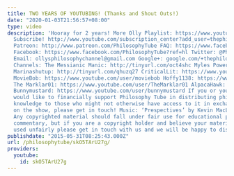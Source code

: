 ```yaml
---
title: TWO YEARS OF YOUTUBING! (Thanks and Shout Outs!)
date: "2020-01-03T21:56:57+08:00"
type: video
description: 'Hooray for 2 years! More Olly Playlist: https://www.youtube.com/playlist?list=PLvoAL-KSZ32er2Losi8Oqo8tYIItKg6Ha
  Subscribe! http://www.youtube.com/subscription_center?add_user=thephilosophytube
  Patreon: http://www.patreon.com/PhilosophyTube FAQ: https://www.facebook.com/PhilosophyTube/posts/460163027465168
  Facebook: https://www.facebook.com/PhilosophyTube?ref=hl Twitter: @PhilosophyTube
  Email: ollysphilosophychannel@gmail.com Google+: google.com/+thephilosophytube realphilosophytube.tumblr.com
  Channels: The Messianic Manic: http://tinyurl.com/oct4shc Myles Power: http://tinyurl.com/nzf6x4s
  Marinashutup: http://tinyurl.com/qhuzq27 CriticalLit: https://www.youtube.com/user/criticallit
  MovieBob: https://www.youtube.com/user/moviebob Hoffy1138: https://www.youtube.com/user/hoffy1138
  The Marklar01: https://www.youtube.com/user/TheMarklar01 AlpacaHawk: https://www.youtube.com/user/AlpacaHawk
  Bunnymustard: https://www.youtube.com/user/bunnymustard If you or your organisation
  would like to financially support Philosophy Tube in distributing philosophical
  knowledge to those who might not otherwise have access to it in exchange for credits
  on the show, please get in touch! Music: ‘Prespectives’ by Kevin MacLeod (incompetech.com)
  Any copyrighted material should fall under fair use for educational purposes or
  commentary, but if you are a copyright holder and believe your material has been
  used unfairly please get in touch with us and we will be happy to discuss it.'
publishdate: "2015-05-31T08:25:43.000Z"
url: /philosophytube/skO5TArU27g/
providers:
  youtube:
    id: skO5TArU27g
---
```

